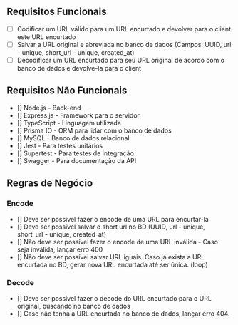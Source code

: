 ## Requisitos Funcionais
- [ ] Codificar um URL válido para um URL encurtado e devolver para o client este URL encurtado
- [ ] Salvar a URL original e abreviada no banco de dados (Campos: UUID, url - unique, short_url - unique, created_at)
- [ ] Decodificar um URL encurtado para seu URL original de acordo com o banco de dados e devolve-la para o client

## Requisitos Não Funcionais
- [] Node.js - Back-end
- [] Express.js - Framework para o servidor
- [] TypeScript - Linguagem utilizada
- [] Prisma IO - ORM para lidar com o banco de dados
- [] MySQL - Banco de dados relacional
- [] Jest - Para testes unitários
- [] Supertest - Para testes de integração
- [] Swagger - Para documentação da API

## Regras de Negócio

### Encode
- [] Deve ser possível fazer o encode de uma URL para encurtar-la
- [] Deve ser possível salvar o short url no BD (UUID, url - unique, short_url - unique, created_at)
- [] Não deve ser possível fazer o encode de uma URL inválida - Caso seja inválida, lançar erro 400
- [] Não deve ser possível salvar URL iguais. Caso já exista a URL encurtada no BD, gerar nova URL encurtada até ser única. (loop)

### Decode
- [] Deve ser possível fazer o decode do URL encurtado para o URL original, buscando no banco de dados
- [] Caso não tenha a URL encurtada no banco de dados, lançar erro 404.

